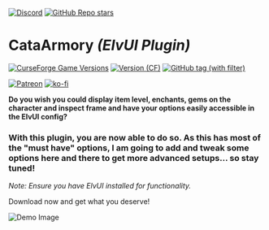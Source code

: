 [![Discord](https://img.shields.io/discord/1162274244487561216?style=for-the-badge&logo=discord&label=Discord)](https://repoocreforged.dev/discord) [![GitHub Repo stars](https://img.shields.io/github/stars/repooc/ElvUI_CataArmory?style=for-the-badge&logo=github)](https://github.com/Repooc/ElvUI_CataArmory)

# **CataArmory *(ElvUI Plugin)***
[![CurseForge Game Versions](https://img.shields.io/curseforge/game-versions/678586?style=for-the-badge&logo=curseforge)](https://curseforge.com/wow/addons/cataarmory-elvui-plugin) [![Version (CF)](https://img.shields.io/curseforge/v/678586?style=for-the-badge&logo=curseforge)](https://curseforge.com/wow/addons/cataarmory-elvui-plugin) [![GitHub tag (with filter)](https://img.shields.io/github/v/tag/Repooc/ElvUI_CataArmory?logo=github&label=Version&style=for-the-badge)](https://github.com/Repooc/ElvUI_CataArmory/tags)


[![Patreon](https://img.shields.io/badge/Patreon-F96854?style=for-the-badge&logo=patreon&logoColor=white)](https://www.patreon.com/repoocreforged) [![ko-fi](https://img.shields.io/badge/_-KO--FI-red?style=for-the-badge&logo=ko-fi&logoColor=white)](https://ko-fi.com/repoocreforged) 


**Do you wish you could display item level, enchants, gems on the character and inspect frame and have your options easily accessible in the ElvUI config?**  

### With this plugin, you are now able to do so. As this has most of the "must have" options, I am going to add and tweak some options here and there to get more advanced setups... so stay tuned!

*Note: Ensure you have ElvUI installed for functionality.*

Download now and get what you deserve!

![Demo Image](https://i.imgur.com/yunesLW.png)
